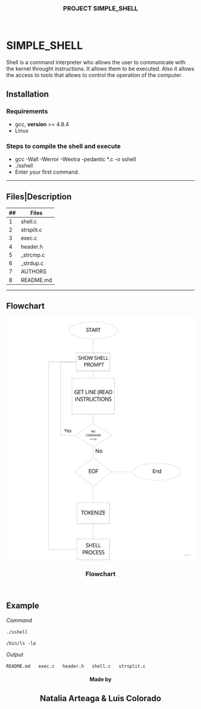  <h3 align="center">PROJECT SIMPLE_SHELL</h3>
 <br>
 </p>
</p>

# SIMPLE_SHELL

Shell is a command interpreter who allows the user to communicate with the kernel throught instructions. It allows them to be executed. Also it allows the access to tools that allows to control the operation of the computer.

## Installation

### Requirements

- gcc, **version** >= 4.8.4
- Linux

### Steps to compile  the shell and execute

- gcc -Wall -Werror -Wextra -pedantic *.c -o sshell
- ./sshell
- Enter your first command.
___
## Files|Description

##|Files
---|---
1|shell.c
2|strsplit.c
3|exec.c
4|header.h
5|_strcmp.c
6|_strdup.c
7|AUTHORS
8|README.md
___

## Flowchart
<p align="center">
  <img src="https://github.com/natyarteagac/simple_shell/blob/luis/flowchart.jpg"/>
 <h3 align="center">Flowchart</h3>
 <br>
 </p>
</p>

## Example
<p><em>Command</em></p>
<pre><code>./sshell
</code></pre>
<pre><code>/bin/ls -la
</code></pre>
<p><em>Output</em></p>
<pre><code>README.md   exec.c   header.h   shell.c   strsplit.c
</code></pre>


<p align="center">
<h4 align="center">Made by</h4>
    <h2 align="center">Natalia Arteaga & Luis Colorado</h2>
        </a>
      </p>
</pi>
